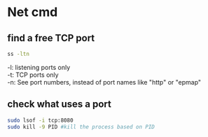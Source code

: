 # Net cmd

## find a free TCP port
```bash
ss -ltn
```
-l: listening ports only\
-t: TCP ports only\
-n: See port numbers, instead of port names like "http" or "epmap"

## check what uses a port
```bash
sudo lsof -i tcp:8080
sudo kill -9 PID #kill the process based on PID
```
